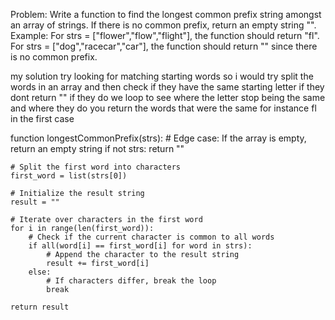 Problem: Write a function to find the longest common prefix string amongst an array of strings. If there is no common prefix, return an empty string "".
Example:
For strs = ["flower","flow","flight"], the function should return "fl".
For strs = ["dog","racecar","car"], the function should return "" since there is no common prefix.


my solution 
try looking for matching starting words so i would try split the words in an array and then check if they have the same starting letter if they dont return "" if they do we loop to see where the letter stop being the same and where they do you return the words that were the same for instance fl in the first case 

function longestCommonPrefix(strs):
    # Edge case: If the array is empty, return an empty string
    if not strs:
        return ""

    # Split the first word into characters
    first_word = list(strs[0])

    # Initialize the result string
    result = ""

    # Iterate over characters in the first word
    for i in range(len(first_word)):
        # Check if the current character is common to all words
        if all(word[i] == first_word[i] for word in strs):
            # Append the character to the result string
            result += first_word[i]
        else:
            # If characters differ, break the loop
            break

    return result
